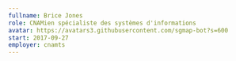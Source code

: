 ```yaml
---
fullname: Brice Jones
role: CNAMien spécialiste des systèmes d'informations
avatar: https://avatars3.githubusercontent.com/sgmap-bot?s=600
start: 2017-09-27
employer: cnamts
---
```

